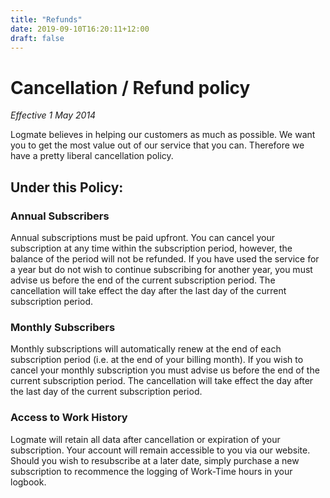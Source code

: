 ```yaml
---
title: "Refunds"
date: 2019-09-10T16:20:11+12:00
draft: false
---
```


# Cancellation / Refund policy

_Effective 1 May 2014_

Logmate believes in helping our customers as much as possible. We want you to get the most value out of our service that you can. Therefore we have a pretty liberal cancellation policy.

## Under this Policy:

### Annual Subscribers

Annual subscriptions must be paid upfront. You can cancel your subscription at any time within the subscription period, however, the balance of the period will not be refunded. If you have used the service for a year but do not wish to continue subscribing for another year, you must advise us before the end of the current subscription period. The cancellation will take effect the day after the last day of the current subscription period.

### Monthly Subscribers

Monthly subscriptions will automatically renew at the end of each subscription period (i.e. at the end of your billing month). If you wish to cancel your monthly subscription you must advise us before the end of the current subscription period. The cancellation will take effect the day after the last day of the current subscription period.

### Access to Work History

Logmate will retain all data after cancellation or expiration of your subscription. Your account will remain accessible to you via our website. Should you wish to resubscribe at a later date, simply purchase a new subscription to recommence the logging of Work-Time hours in your logbook.